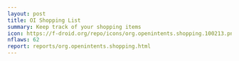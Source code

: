 ```yaml
---
layout: post
title: OI Shopping List
summary: Keep track of your shopping items
icon: https://f-droid.org/repo/icons/org.openintents.shopping.100213.png
nflaws: 62
report: reports/org.openintents.shopping.html
---
```

